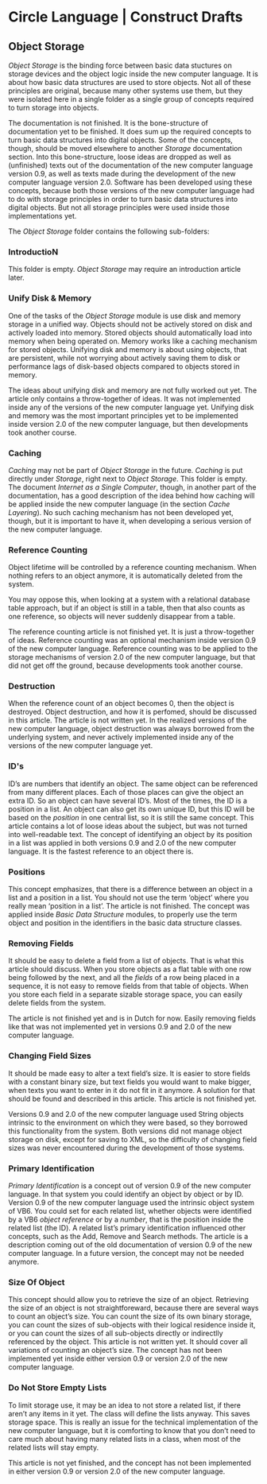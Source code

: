 ﻿Circle Language | Construct Drafts
==================================

Object Storage
--------------

*Object Storage* is the binding force between basic data stuctures on storage devices and the object logic inside the new computer language. It is about how basic data structures are used to store objects. Not all of these principles are original, because many other systems use them, but they were isolated here in a single folder as a single group of concepts required to turn storage into objects.

The documentation is not finished. It is the bone-structure of documentation yet to be finished. It does sum up the required concepts to turn basic data structures into digital objects. Some of the concepts, though, should be moved elsewhere to another *Storage* documentation section. Into this bone-structure, loose ideas are dropped as well as (unfinished) texts out of the documentation of the new computer language version 0.9, as well as texts made during the development of the new computer language version 2.0. Software has been developed using these concepts, because both those versions of the new computer language had to do with storage principles in order to turn basic data structures into digital objects. But not all storage principles were used inside those implementations yet.

The *Object Storage* folder contains the following sub-folders:

### IntroductioN

This folder is empty. *Object Storage* may require an introduction article later.

### Unify Disk & Memory

One of the tasks of the *Object Storage* module is use disk and memory storage in a unified way. Objects should not be actively stored on disk and actively loaded into memory. Stored objects should automatically load into memory when being operated on. Memory works like a caching mechanism for stored objects. Unifying disk and memory is about using objects, that are persistent, while not worrying about actively saving them to disk or performance lags of disk-based objects compared to objects stored in memory.

The ideas about unifying disk and memory are not fully worked out yet. The article only contains a throw-together of ideas. It was not implemented inside any of the versions of the new computer language yet. Unifying disk and memory was the most important principles yet to be implemented inside version 2.0 of the new computer language, but then developments took another course.

### Caching

*Caching* may not be part of *Object Storage* in the future. *Caching* is put directly under *Storage*, right next to *Object Storage*. This folder is empty. The document *Internet as a Single Computer*, though, in another part of the documentation, has a good description of the idea behind how caching will be applied inside the new computer language (in the section *Cache Layering*). No such caching mechanism has not been developed yet, though, but it is important to have it, when developing a serious version of the new computer language.

### Reference Counting

Object lifetime will be controlled by a reference counting mechanism. When nothing refers to an object anymore, it is automatically deleted from the system.

You may oppose this, when looking at a system with a relational database table approach, but if an object is still in a table, then that also counts as one reference, so objects will never suddenly disappear from a table.

The reference counting article is not finished yet. It is just a throw-together of ideas. Reference counting was an optional mechanism inside version 0.9 of the new computer language. Reference counting was to be applied to the storage mechanisms of version 2.0 of the new computer language, but that did not get off the ground, because developments took another course.

### Destruction

When the reference count of an object becomes 0, then the object is destroyed. Object destruction, and how it is perfomed, should be discussed in this article. The article is not written yet. In the realized versions of the new computer language, object destruction was always borrowed from the underlying system, and never actively implemented inside any of the versions of the new computer language yet.

### ID's

ID’s are numbers that identify an object. The same object can be referenced from many different places. Each of those places can give the object an extra ID. So an object can have several ID’s. Most of the times, the ID is a position in a list. An object can also get its own unique ID, but this ID will be based on the *position* in one central list, so it is still the same concept. This article contains a lot of loose ideas about the subject, but was not turned into well-readable text. The concept of identifying an object by its position in a list was applied in both versions 0.9 and 2.0 of the new computer language. It is the fastest reference to an object there is.

### Positions

This concept emphasizes, that there is a difference between an object in a list and a position in a list. You should not use the term ‘object’ where you really mean ‘position in a list’. The article is not finished. The concept was applied inside *Basic Data Structure* modules, to properly use the term object and position in the identifiers in the basic data structure classes.

### Removing Fields

It should be easy to delete a field from a list of objects. That is what this article should discuss. When you store objects as a flat table with one row being followed by the next, and all the *fields* of a row being placed in a sequence, it is not easy to remove fields from that table of objects. When you store each field in a separate sizable storage space, you can easily delete fields from the system.

The article is not finished yet and is in Dutch for now. Easily removing fields like that was not implemented yet in versions 0.9 and 2.0 of the new computer language.

### Changing Field Sizes

It should be made easy to alter a text field’s size. It is easier to store fields with a constant binary size, but text fields you would want to make bigger, when texts you want to enter in it do not fit in it anymore. A solution for that should be found and described in this article. This article is not finished yet.

Versions 0.9 and 2.0 of the new computer language used String objects intrinsic to the environment on which they were based, so they borrowed this functionality from the system. Both versions did not manage object storage on disk, except for saving to XML, so the difficulty of changing field sizes was never encountered during the development of those systems.

### Primary Identification

*Primary Identification* is a concept out of version 0.9 of the new computer language. In that system you could identify an object by object or by ID. Version 0.9 of the new computer language used the intrinsic object system of VB6. You could set for each related list, whether objects were identified by a VB6 *object reference* or by a *number*, that is the position inside the related list (the ID). A related list’s primary identification influenced other concepts, such as the Add, Remove and Search methods. The article is a description coming out of the old documentation of version 0.9 of the new computer language. In a future version, the concept may not be needed anymore.

### Size Of Object

This concept should allow you to retrieve the size of an object. Retrieving the size of an object is not straightforeward, because there are several ways to count an object’s size. You can count the size of its own binary storage, you can count the sizes of sub-objects with their logical residence inside it, or you can count the sizes of all sub-objects directly or indirectlly referenced by the object. This article is not written yet. It should cover all variations of counting an object’s size. The concept has not been implemented yet inside either version 0.9 or version 2.0 of the new computer language.

### Do Not Store Empty Lists

To limit storage use, it may be an idea to not store a related list, if there aren’t any items in it yet. The class will define the lists anyway. This saves storage space. This is really an issue for the technical implementation of the new computer language, but it is comforting to know that you don’t need to care much about having many related lists in a class, when most of the related lists will stay empty.

This article is not yet finished, and the concept has not been implemented in either version 0.9 or version 2.0 of the new computer language.